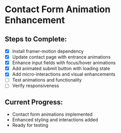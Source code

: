 # Contact Form Animation Enhancement

## Steps to Complete:
- [x] Install framer-motion dependency
- [x] Update contact page with entrance animations
- [x] Enhance input fields with focus/hover animations
- [x] Add animated submit button with loading state
- [x] Add micro-interactions and visual enhancements
- [ ] Test animations and functionality
- [ ] Verify responsiveness

## Current Progress:
- Contact form animations implemented
- Enhanced styling and interactions added
- Ready for testing
